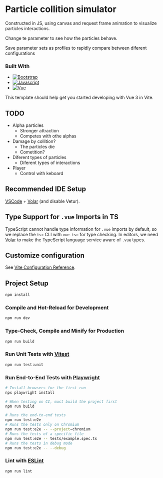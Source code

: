 # Particle collition simulator

Constructed in JS, using canvas and request frame animation to visualize particles interactions.

Change te parameter to see how the particles behave.

Save parameter sets as profiles to rapidly compare between diferent configurations

### Built With

* [![Bootstrap][Bootstrap.com]][Bootstrap-url]
* [![Javascript][Javascript.com]][Bootstrap-url]
* [![Vue][Vue.js]][Vue-url]

This template should help get you started developing with Vue 3 in Vite.

## TODO
- Alpha particles
    - Stronger attraction
    - Competes with othe alphas
- Damage by collition?
    - The particles die
    - Cometition?
- Diferent types of particles
    - Diferent types of interactions
- Player
    - Control with keboard

## Recommended IDE Setup

[VSCode](https://code.visualstudio.com/) + [Volar](https://marketplace.visualstudio.com/items?itemName=Vue.volar) (and disable Vetur).

## Type Support for `.vue` Imports in TS

TypeScript cannot handle type information for `.vue` imports by default, so we replace the `tsc` CLI with `vue-tsc` for type checking. In editors, we need [Volar](https://marketplace.visualstudio.com/items?itemName=Vue.volar) to make the TypeScript language service aware of `.vue` types.

## Customize configuration

See [Vite Configuration Reference](https://vitejs.dev/config/).

## Project Setup

```sh
npm install
```

### Compile and Hot-Reload for Development

```sh
npm run dev
```

### Type-Check, Compile and Minify for Production

```sh
npm run build
```

### Run Unit Tests with [Vitest](https://vitest.dev/)

```sh
npm run test:unit
```

### Run End-to-End Tests with [Playwright](https://playwright.dev)

```sh
# Install browsers for the first run
npx playwright install

# When testing on CI, must build the project first
npm run build

# Runs the end-to-end tests
npm run test:e2e
# Runs the tests only on Chromium
npm run test:e2e -- --project=chromium
# Runs the tests of a specific file
npm run test:e2e -- tests/example.spec.ts
# Runs the tests in debug mode
npm run test:e2e -- --debug
```

### Lint with [ESLint](https://eslint.org/)

```sh
npm run lint
```



<!-- MARKDOWN LINKS & IMAGES -->
<!-- https://www.markdownguide.org/basic-syntax/#reference-style-links -->
[Javascript.com]: https://img.shields.io/badge/JavaScript-ES6-yellow?logo=javascript
[Javascript-url]: https://getbootstrap.com

[Bootstrap.com]: https://img.shields.io/badge/Bootstrap-5.3.2-7952B3?logo=bootstrap
[Bootstrap-url]: https://getbootstrap.com

[Vue.js]: https://img.shields.io/badge/Vue-3-4FC08D?logo=vue.js
[Vue-url]: https://vuejs.org/